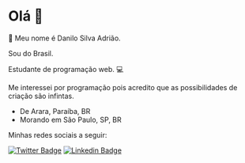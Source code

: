 # Olá 👋

🤝 Meu nome é Danilo Silva Adrião. 

Sou do Brasil. 

Estudante de programação web. 💻

Me interessei por programação pois acredito que as possibilidades de criação são infintas.

- De Arara, Paraíba, BR
- Morando em São Paulo, SP, BR

Minhas redes sociais a seguir:

[![Twitter Badge](https://img.shields.io/badge/-@danilo_s_adriao-6633cc?style=white-square&labelColor=6633cc&logo=twitter&logoColor=blue&link=https://twitter.com/danilo_s_adriao)](https://twitter.com/danilosadriao) 
[![Linkedin Badge](https://img.shields.io/badge/-Danilo_Silva_Adriao-6633cc?style=white-square&logo=Linkedin&logoColor=white&link=https://www.linkedin.com/in/danilosilvaadriao/)](https://www.linkedin.com/in/danilosilvaadriao/)
